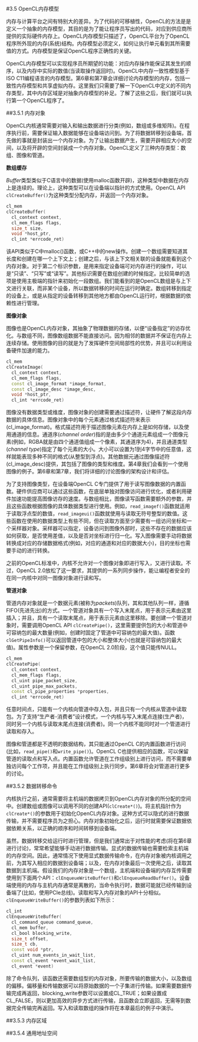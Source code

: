 #3.5 OpenCL内存模型

内存与计算平台之间有特别大的差异。为了代码的可移植性，OpenCL的方法是是定义一个抽象的内存模型，其目的是为了能让程序员写出的代码，对应到供应商所提供的实际硬件内存上。OpenCL内存模型只描述了，OpenCL平台为了OpenCL程序所外现的内存(系统)结构。内存模型必须定义，如何让执行单元看到其所需要值的方式。内存模型是保证OpenCL程序正确性的关键。

OpenCL内存模型可以实现程序员所期望的功能：对应内存操作能保证其发生的顺序，以及内存中实际的数值(当读取操作返回时)。OpenCL中内存一致性模型基于ISO C11编程语言的内存模型。第6章和第7章会详细讨论内存模型的内存，包括一致性内存模型和共享虚拟内存。这里我们只需要了解一下OpenCL中定义的不同内存类型，其中内存区域是对抽象内存模型的补足。了解了这些之后，我们就可以执行第一个OpenCL程序了。

##3.5.1 内存对象

OpenCL内核通常需要对输入和输出数据进行分类(例如，数组或多维矩阵)。在程序执行前，需要保证输入数据能够在设备端访问到。为了将数据转移到设备端，首先做的事就是封装出一个内存对象。为了让输出数据产生，需要开辟相应大小的空间，以及将开辟的空间封装成一个内存对象。OpenCL定义了三种内存类型：数组、图像和管道。

**数组缓存**

*Buffer*类型类似于C语言中的数据(使用malloc函数开辟)，这种类型中数据在内存上是连续的。理论上，这种类型可以在设备端以指针的方式使用。OpenCL API `clCreateBuffer()`为这种类型分配内存，并返回一个内存对象。

```c++
cl_mem
clCreateBuffer(
  cl_context context,
  cl_mem_flags flags,
  size_t size,
  void *host_ptr,
  cl_int *errcode_ret)
```

该API类似于C中malloc()函数，或C++中的new操作。创建一个数组需要知道其长度和创建在哪一个上下文上；创建之后，与该上下文相关联的设备就能看到这个内存对象。对于第二个标识参数，是用来指定设备端可对内存进行的操作，可以是“只读”、“只写”或“读写”。其他标识需要在数组创建的时候指定。比较简单的选项是使用主极端的指针来初始化一段数组。我们能看到的是OpenCL数组是与上下文进行关联，而非某个设备，所以数据转移的时间在运行时确定。数组转移到指定的设备上，或是从指定的设备转移到其他地方都由OpenCL运行时，根据数据的依赖性进行管理。

**图像对象**

图像也是OpenCL内存对象，其抽象了物理数据的存储，以便“设备指定”的访存优化。与数组不同，图像数组数据不能直接访问。因为相邻的数据并不保证在内存上连续存储。使用图像的目的就是为了发挥硬件空间局部性的优势，并且可以利用设备硬件加速的能力。

```c++
cl_mem
clCreateImage(
  cl_context context,
  cl_mem_flags flags,
  const cl_image_format *image_format,
  const cl_image_desc *image_desc,
  void *host_ptr,
  cl_int *errcode_ret)
```

图像没有数据类型或维度，图像对象的创建需要通过描述符，让硬件了解这段内存数据的具体信息。图像对象中的每个元素通过格式描述符来表示(cl_image_format)。格式描述符用于描述图像元素在内存上是如何存储，以及使用通道的信息。通道序(*channel order*)指的是由多少个通道元素组成一个图像元素(例如，RGBA就是由四个通道值组成一个像素，其通道序为4)，并且通道类型(*channel type*)指定了每个元素的大小。大小可以设置为1到4字节中的任意值，这样就能表现多种不同的格式(从整型到浮点)。其他数据元通过图像描述符(cl_image_desc)提供，其包括了图像的类型和维度。第4章我们会看到一个使用图像的例子。第6章和第7章，我们将详细的讨论图像的架构设计和评估。

为了支持图像类型，在设备端OpenCL C专门提供了用于读写图像数据的内置函数。硬件供应商可以通过这些函数，在底层单独对图像访问进行优化，或者利用硬件加速功能提高图像访存的速度。与数组相比，图像读写函数需要额外的参数，并且这些函数根据图像的具体数据类型进行使用。例如，`read_imagef()`函数就适用于读取浮点型的数值，`read_imageui()`函数就使用与读取无符号整型的数值。这些函数在使用的数据类型上有些不同，但在读取方面至少需要有一组访问坐标和一个采样器对象。采样器可以指定，设备访问到图像外部时，这些不存在的数据应该如何获取，是否使用差值，以及是否对坐标进行归一化。写入图像需要手动将数据转换成对应的存储数据格式(例如，对应的通道和对应的数据大小)，目的坐标也需要手动的进行转换。

之前的OpenCL标准中，内核不允许对一个图像对象即进行写入，又进行读取。不过，OpenCL 2.0放松了这一要求，其提供的一系列同步操作，能让编程者安全的在同一内核中对同一图像对象进行读和写。

**管道对象**

管道内存对象就是一个数据元素(被称为*packets*)队列，其和其他队列一样，遵循FIFO(先进先出)的方式。一个管道对象具有一个写入末尾点，用于表示元素由这里插入；并且，具有一个读取末尾点，用于表示元素由这里移除。要创建一个管道对象时，需要调用OpenCL API `clCreatePipe()`，这里需要提供包的大小和管道中可容纳包的最大数量(例如，创建时固定了管道中可容纳包的最大值)。函数`clGetPipeInfo()`可以返回管道中包的大小和整体大小(也就是可容纳包的最大值)。属性参数是一个保留参数，在OpenCL 2.0阶段，这个值只能传NULL。

```c++
cl_mem
clCreatePipe(
  cl_context context,
  cl_mem_flags flags,
  cl_uint pipe_packet_size,
  cl_uint pipe_max_packets,
  const cl_pipe_properties *properties,
  cl_int *errcode_ret)
```

任意时间点，只能有一个内核向管道中存入包，并且只有一个内核从管道中读取包。为了支持“生产者-消费者”设计模式，一个内核与写入末尾点连接(生产者)，同时另一个内核与读取末尾点连接(消费者)。同一个内核不能同时对一个管道进行读取和存入。

图像和管道都是不透明的数据结构，其只能通过OpenCL C的内置函数进行访问(比如，`read_pipe()`和`write_pipe()`)。OpenCL C也提供相应的函数，可以保留管道的读取点和写入点。内置函数允许管道在工作组级别上进行访问，而不需要单独访问每个工作项，并且能在工作组级别上执行同步。第6章将会对管道进行更多的讨论。

##3.5.2 数据转移命令

内核执行之前，通常需要将主机端的数据拷贝到OpenCL内存对象的所分配的空间中。创建数组或图像可以调用不同的创建API(`clCreate*()`)。将主机指针作为`clCreate*()`的参数用于初始化OpenCL内存对象。这种方式可以隐式的进行数据传输，并不需要程序员为之担心。内存对象初始化之后，运行时就需要保证数据依据依赖关系，以正确的顺序和时间转移到设备端。

虽然，数据转移交给运行时进行管理，但是我们通常出于对性能的考虑(将在第6章进行讨论)，常常希望能够手动进行数据传输。显式的数据传输也需要检索主机端的内存空间。因此，通常情况下使用显式数据传输命令，在内存对象被内核调用之前，为其写入相应的数据到设备端；以及，在内存对象最后一次使用之后，读取其数据到主机端。假设我们的内存对象是一个数组，主机端和设备端的内存互传需要使用到下面两个API：`clEnqueueWriteBuffer()`和`clEnqueueReadBuffer()`。设备端使用的内存与主机内存通常是离散的，当命令执行时，数据可能就已经传输到设备端了(比如，使用PCIe总线)。读取和写入内存对象的API十分相似。`clEnqueueWriteBuffer()`的参数列表如下所示：

```c++
cl_int
clEnqueueWriteBuffer(
  cl_command_queue command_queue,
  cl_mem buffer,
  cl_bool blocking_write,
  size_t offset,
  size_t cb,
  const void *ptr,
  cl_uint num_events_in_wait_list,
  const cl_event *event_wait_list,
  cl_event *event)
```

除了命令队列，该函数还需要数组型的内存对象，所要传输的数据大小，以及数组的偏移。偏移量和传输数据可以将原始数据的一个子集进行传输。如果需要数据传输完成再返回，blocking_write参数可以设置成CL_TRUE；如果设置成CL_FALSE，则以更加高效的异步方式进行传输，且函数会立即返回，无需等到数据完全传输完再返回。写入和读取数组的操作将在本章最后的例子中演示。

##3.5.3 内存区域

##3.5.4 通用地址空间
